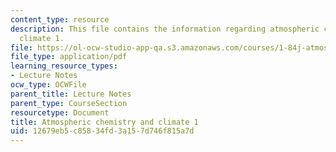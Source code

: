 ```yaml
---
content_type: resource
description: This file contains the information regarding atmospheric chemistry and
  climate 1.
file: https://ol-ocw-studio-app-qa.s3.amazonaws.com/courses/1-84j-atmospheric-chemistry-fall-2013/12679eb5c85834fd3a157d746f815a7d_MIT1_84JF13_Lec21_clmate1.pdf
file_type: application/pdf
learning_resource_types:
- Lecture Notes
ocw_type: OCWFile
parent_title: Lecture Notes
parent_type: CourseSection
resourcetype: Document
title: Atmospheric chemistry and climate 1
uid: 12679eb5-c858-34fd-3a15-7d746f815a7d
---
```


